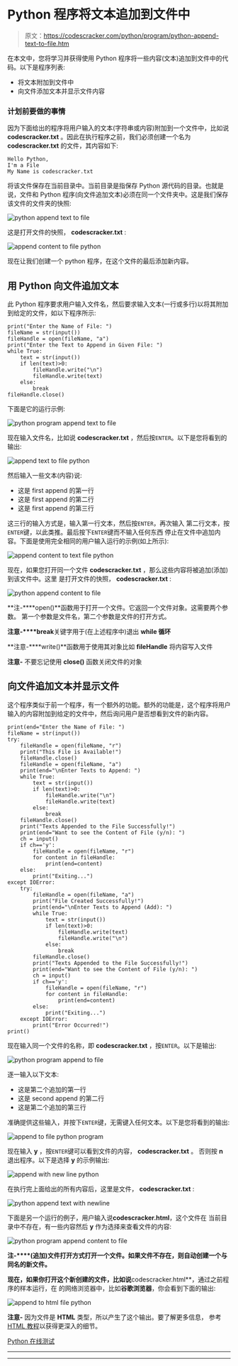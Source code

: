 # Python 程序将文本追加到文件中

> 原文：<https://codescracker.com/python/program/python-append-text-to-file.htm>

在本文中，您将学习并获得使用 Python 程序将一些内容(文本)追加到文件中的代码。以下是程序列表:

*   将文本附加到文件中
*   向文件添加文本并显示文件内容

### 计划前要做的事情

因为下面给出的程序将用户输入的文本(字符串或内容)附加到一个文件中，比如说 **codescracker.txt** 。因此在执行程序之前，我们必须创建一个名为 **codescracker.txt** 的文件，其内容如下:

```
Hello Python,
I'm a File
My Name is codescracker.txt
```

将该文件保存在当前目录中。当前目录是指保存 Python 源代码的目录。也就是说，文件和 Python 程序(向文件追加文本)必须在同一个文件夹中。这是我们保存该文件的文件夹的快照:

![python append text to file](img/503df2da3e80dd55c5908b0baff38213.png)

这是打开文件的快照， **codescracker.txt** :

![append content to file python](img/b05bce68aa80689516f0871b8fa5cf81.png)

现在让我们创建一个 python 程序，在这个文件的最后添加新内容。

## 用 Python 向文件追加文本

此 Python 程序要求用户输入文件名，然后要求输入文本(一行或多行)以将其附加到给定的文件，如以下程序所示:

```
print("Enter the Name of File: ")
fileName = str(input())
fileHandle = open(fileName, "a")
print("Enter the Text to Append in Given File: ")
while True:
    text = str(input())
    if len(text)>0:
        fileHandle.write("\n")
        fileHandle.write(text)
    else:
        break
fileHandle.close()
```

下面是它的运行示例:

![python program append text to file](img/9afd9460db19a2350a8f1c7ebb50587f.png)

现在输入文件名，比如说 **codescracker.txt** ，然后按`ENTER`。以下是您将看到的输出:

![append text to file python](img/eeded8ebbee29d7bd7d8ff05a2b3c71a.png)

然后输入一些文本(内容)说:

*   这是 first append 的第一行
*   这是 first append 的第二行
*   这是 first append 的第三行

这三行的输入方式是，输入第一行文本，然后按`ENTER`，再次输入 第二行文本，按`ENTER`键，以此类推。最后按下`ENTER`键而不输入任何东西 停止在文件中追加内容。下面是使用完全相同的用户输入运行的示例(如上所示):

![append content to text file python](img/d139b14537cb73b869cd88513ec03b41.png)

现在，如果您打开同一个文件 **codescracker.txt** ，那么这些内容将被追加(添加)到该文件中。这里 是打开文件的快照， **codescracker.txt** :

![python append content to file](img/c463a0de622e1cd76850628ec1b78613.png)

**注-****open()**函数用于打开一个文件。它返回一个文件对象。这需要两个参数。 第一个参数是文件名，第二个参数是文件的打开方式。

**注意-****break**关键字用于(在上述程序中)退出 **while 循环**

**注意-****write()**函数用于使用其对象比如 **fileHandle** 将内容写入文件

**注意-** 不要忘记使用 **close()** 函数关闭文件的对象

## 向文件追加文本并显示文件

这个程序类似于前一个程序，有一个额外的功能。额外的功能是，这个程序将用户输入的内容附加到给定的文件中，然后询问用户是否想看到文件的新内容。

```
print(end="Enter the Name of File: ")
fileName = str(input())
try:
    fileHandle = open(fileName, "r")
    print("This File is Available!")
    fileHandle.close()
    fileHandle = open(fileName, "a")
    print(end="\nEnter Texts to Append: ")
    while True:
        text = str(input())
        if len(text)>0:
            fileHandle.write("\n")
            fileHandle.write(text)
        else:
            break
    fileHandle.close()
    print("Texts Appended to the File Successfully!")
    print(end="Want to see the Content of File (y/n): ")
    ch = input()
    if ch=='y':
        fileHandle = open(fileName, "r")
        for content in fileHandle:
            print(end=content)
    else:
        print("Exiting...")
except IOError:
    try:
        fileHandle = open(fileName, "a")
        print("File Created Successfully!")
        print(end="\nEnter Texts to Append (Add): ")
        while True:
            text = str(input())
            if len(text)>0:
                fileHandle.write(text)
                fileHandle.write("\n")
            else:
                break
        fileHandle.close()
        print("Texts Appended to the File Successfully!")
        print(end="Want to see the Content of File (y/n): ")
        ch = input()
        if ch=='y':
            fileHandle = open(fileName, "r")
            for content in fileHandle:
                print(end=content)
        else:
            print("Exiting...")
    except IOError:
        print("Error Occurred!")
print()
```

现在输入同一个文件的名称，即 **codescracker.txt** ，按`ENTER`。以下是输出:

![python program append to file](img/21f534aab2a09e1048aad1dc6745c89e.png)

逐一输入以下文本:

*   这是第二个追加的第一行
*   这是 second append 的第二行
*   这是第二个追加的第三行

准确提供这些输入，并按下`ENTER`键，无需键入任何文本。以下是您将看到的输出:

![append to file python program](img/750734b819866f2510841eadf49123b1.png)

现在输入 **y** ，按`ENTER`键可以看到文件的内容， **codescracker.txt** 。 否则按 **n** 退出程序。以下是选择 **y** 的示例输出:

![append with new line python](img/8d975102bbecb01cba2f5ec25ffd805c.png)

在执行完上面给出的所有内容后，这里是文件， **codescracker.txt** :

![python append text with newline](img/7214c2a3bdfe522b6280d5f9f6553e0a.png)

下面是另一个运行的例子，用户输入说**codescracker.html**，这个文件在 当前目录中不存在，有一些内容然后 **y** 作为选择来查看文件的内容:

![python program append content to file](img/8b24a026eb19df499c033c2a766ab677.png)

**注-****(追加)文件打开方式打开一个文件。如果文件不存在，则自动创建一个与 同名的新文件。**

 **现在，如果你打开这个新创建的文件，比如说**codescracker.html**，通过之前程序的样本运行，在 的网络浏览器中，比如**谷歌浏览器**，你会看到下面的输出:

![append to html file python](img/0dffa91b117717696771903dcccefd75.png)

**注意-** 因为文件是 **HTML** 类型，所以产生了这个输出。要了解更多信息， 参考 [HTML 教程](/html/index.htm)以获得更深入的细节。

[Python 在线测试](/exam/showtest.php?subid=10)

* * *

* * ***